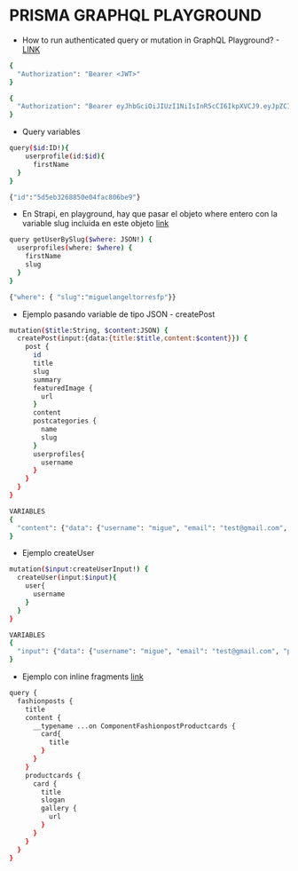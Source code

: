 # PRISMA GRAPHQL PLAYGROUND

* How to run authenticated query or mutation in GraphQL Playground? - [LINK](https://github.com/LawJolla/prisma-auth0-example/issues/3)

```bash
{
  "Authorization": "Bearer <JWT>"
}
```

```bash
{
  "Authorization": "Bearer eyJhbGciOiJIUzI1NiIsInR5cCI6IkpXVCJ9.eyJpZCI6IjVjNzUxZjIxZTJjNTA4NGRjNGU5ZTczNyIsImlhdCI6MTU2OTk5NDMzMCwiZXhwIjoxNTcyNTg2MzMwfQ.JZIJNf31oHLsOBLTDvSlhMJUXMjW6QoEztTL8zjCFz8"
}
```

* Query variables

```bash
query($id:ID!){
    userprofile(id:$id){
      firstName
  }
}

{"id":"5d5eb3268850e04fac806be9"}
```

* En Strapi, en playground, hay que pasar el objeto where entero con la variable slug incluida en este objeto
  [link](https://github.com/strapi/strapi/issues/3537)

```bash
query getUserBySlug($where: JSON!) {
  userprofiles(where: $where) {
    firstName
    slug
  }
}

{"where": { "slug":"miguelangeltorresfp"}}
```

* Ejemplo pasando variable de tipo JSON - createPost

```bash
mutation($title:String, $content:JSON) {
  createPost(input:{data:{title:$title,content:$content}}) {
    post {
      id
      title
      slug
      summary
      featuredImage {
        url
      }
      content
      postcategories {
        name
        slug
      }
      userprofiles{
        username
      }
    }
  }
}

VARIABLES
{
  "content": {"data": {"username": "migue", "email": "test@gmail.com", "password": "12345678"}}
}
```

* Ejemplo createUser

```bash
mutation($input:createUserInput!) {
  createUser(input:$input){
    user{
      username
    }
  }
}

VARIABLES
{
  "input": {"data": {"username": "migue", "email": "test@gmail.com", "password": "12345678"}} 
}
```

* Ejemplo con inline fragments
  [link](https://atheros.ai/blog/how-to-query-your-schema-with-graphql-fragments)

```bash
query {
  fashionposts {
    title
    content {
      __typename ...on ComponentFashionpostProductcards {
        card{
          title
        }
      }
    }
    productcards {
      card {
        title
        slogan
        gallery {
          url
        }
      }
    }
  }
}
```